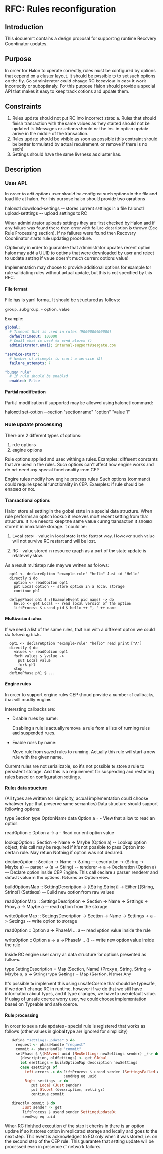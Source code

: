 # RFC: Rules reconfiguration

## Introduction

This docuemnt contains a design proposal for supporting runtime Recovery
Coordinator updates.

## Purpose

In order for Halon to operate correctly, rules must be configured by options
that depend on a cluster layout. It should be possible to to set such options
on the fly. So administrator could change RC becaviour in case it work
incorrectly or suboptimaly. For this purpose Halon should provide a special
API that makes it easy to keep track options and update them.

## Constraints

  1. Rules update should not put RC into incorrect state:
     a. Rules that should finish transaction with the same values as they started
        should not be updated.
     b. Messages or actions should not be lost in option update arrive in the
        middle of the transaction.
  2. Rules update should be visible as soon as possible (this contraint should
      be better formulated by actual requirement, or remove if there is no such)
  3. Settings should have the same liveness as cluster has.

## Description

### User API.

In order to edit options user should be configure such options in the file
and load file at halon. For this purpose halon should provide two oprations

  halonctl download-settings  -- stores current settings in a file
  halonctl upload-setttings   -- upload settings to RC

When administrator uploads settings they are first checked by Halon and if
any failure was found there then error with failure description is thrown
(See Rule Processing section). If no failures were found then Recovery
Coordinator starts rule updating procedure.

(Optionaly in order to guarantee that administrator updates recent option
halon may add a UUID to options that were downloaded by user and reject to
update setting if value doesn't much current options value)

Implementation may choose to provide additional options for example for rule
validating rules without actual update, but this is not specified by this
RFC.

#### File format

File has is yaml format. It should be structured as follows:

group:
  subgroup:
    - option: value

Example:

```yaml
global:
  # Timeout that is used in rules (9000000000000)
  defaultTimeout: 100000
  # Email that is used to send alerts ()
  administrator.email: internal-support@seagate.com

"service-start":
  # Number of attempts to start a service (3)
  failure_attempts: 7

"buggy_rule"
  # If rule should be enabled
  enabled: False
```

#### Partial modification

Partial modification if supported may be allowed using halonctl command:

  halonctl set-option --section "sectionname" "option" "value 1"


### Rule update processing

There are 2 different types of options:

  1. rule options
  2. engine options

Rule options applied and used withing a rules. Examples: different constants
that are used in the rules. Such options can't affect how engine works and
do not need any special functionality from CEP.

Engine rules modify how engine process rules. Such options (command) could
require special functionality in CEP. Examples: if rule should be enabled or not.

#### Transactional options

Halon store all setting in the global state in a special data structure.
When rule performs an option lookup it receives most recent setting from
that structure. If rule need to keep the same value during transaction it
should store it in immutable storage. It could be:

  1. Local state - value in local state is the fastest way. However such value
      will not survive RC restart and will be lost.

  2. RG - value stored in resource graph as a part of the state update
      is relatevely slow.

As a result multistep rule may we written as follows:

```
  opt1 <- declareOption "example-rule" "hello" Just id "Hello"
  directly $ do
    option <- readOpiton opt1
    put Local option -- store option in a local storage
    continue ph1

  definePhase ph1 $ \(ExampleEvent pid name) -> do
    hello <- get Local -- read local version of the option
    liftProcess $ usend pid $ hello ++ ", " ++ name
```

#### Multivariant rules

If we need a list of the same rules, that run with a different option
we could do following trick:

```
  opt1 <- declareOption "example-rule" "hello" read print ["A"]
  directly $ do
    values <- readOption opt1
    forM values $ \value ->
      put Local value
      fork ph1
    stop
  definePhase ph1 $ ...
```

#### Engine rules

In order to support engine rules CEP shoud provide a number of callbacks,
that will modify engine.

Interesting callbacks are:

  - Disable rules by name:

    Disabling a rule is actually removal a rule from a lists of running
    rules and suspended rules.

  - Enable rules by name:

    Move rule from saved rules to running. Actually this rule will start
    a new rule with the given name.

Current rules are not serializable, so it's not possible to store a rule
to persistent storage. And this is a requirement for suspending and
restarting rules based on configuration settings.


#### Rules data structure

(All types are written for simplicity, actual implementation could
choose whatever type that preserve same semantics)
Data structure should support following options:

  type Section
  type OptionName
  data Option a =              - View that allow to read an option

  readOption :: Option a -> a  - Read current option value

  lookupOption :: Section -> Name -> Maybe (Option a)
    -- Lookup option object, this call may be required if it's not
       possible to pass Option into certain rule. May return Nothing
       if option was not declared.

  declareOption :: Section
                -> Name
                -> String              -- description
                -> (String -> Maybe a) -- parser
                -> (a -> String)       -- renderer
                -> a
                -> Declaration (Option a)
    -- Declare option inside CEP Engine. This call declare a parser,
       renderer and default value in the options. Returns an Option view.


  buildOptionsMap :: SettingDescription
                  -> [(String,String)]
                  -> Either [(String, String)] (Settings)
    -- Build new option from raw values

  readOptionMap :: SettingsDescription -> Section -> Name -> Settings
                -> Proxy a
                -> Maybe a
    -- read option from the storage

  writeOptionMap :: SettingsDescription -> Section -> Name -> Settings
                 -> a -> Settings
    -- write option to storage

  readOption :: Option  a -> PhaseM ... a
    -- read option value inside the rule

  writeOption :: Option a -> a -> PhaseM .. ()
    -- write new option value inside the rule

Inside RC engine user carry an data structure for options presented
as follows:

type SettingDescription = Map (Section, Name) (Proxy a, String, String -> Maybe a, a -> String)
type Settings = Map (Section, Name) Any

It's possible to implement this using unsafeCoerce that should be typesafe,
if we don't change RC in runtime, however if we do that we still have information
about types, and if type changes, we have to use default value. If using
of unsafe coerce worry user, we could choose implementation based on 
Typeable and safe coerce.

#### Rule processing

In order to see a rule updates - special rule is registered that works
as follows (other values in global type are ignored for simplicity)

````haskell
   define "settings-update" $ do
     request <- phaseHandle "request"
     commit <- phaseHandle "commit"
     setPhase $ \(HAEvent uuid (NewSettings newSettings sender) _)-> do
       (description, oldSettings) <- get Global
       let esettings = buildOptionMap description newSettings
       case esettings of
         Left errors -> do liftProcess $ usend sender (SettingsFailed errors)
                           sendMsg eq uuid
         Right settings -> do
            put Local (Just sender)
            put Global (description, settings)
            continue commit

   directly commit $ do
        Just sender <- get
        liftProcess $ usend sender SettingsUpdateOk
        sendMsg eq uuid
````

When RC finished execution of the step it checks in there is an option update
if so it stores option in replicated storage and locally and goes to the next
step. This event is acknowledged to EQ only when it was stored, i.e. on the
second step of the CEP rule. This guarantee that setting update will be processed
even in presence of network failures.
